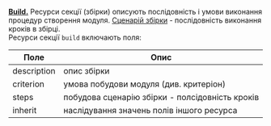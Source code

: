 [**Build.**](#build) Ресурси секції (збірки) описують послідовність і умови виконання процедур створення модуля. [Сценарій збірки](#build-assembly-scenario) - послідовність виконання кроків в збірці.   
Ресурси секції `build` включають поля:  

| Поле          | Опис                                            |
|---------------|-------------------------------------------------|
| description   | опис збірки                                     |  
| criterion     | умова побудови модуля (див. критеріон)          |
| steps         | побудова сценарію збірки - полсідовність кроків |
| inherit       | наслідування значень полів іншого ресурса       |
